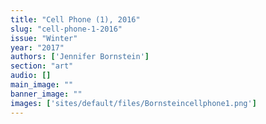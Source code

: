 ```yaml
---
title: "Cell Phone (1), 2016"
slug: "cell-phone-1-2016"
issue: "Winter"
year: "2017"
authors: ['Jennifer Bornstein']
section: "art"
audio: []
main_image: ""
banner_image: ""
images: ['sites/default/files/Bornsteincellphone1.png']
---
```

